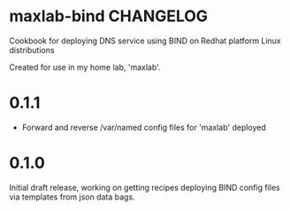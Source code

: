 # maxlab-bind CHANGELOG

Cookbook for deploying DNS service using BIND on Redhat platform Linux distributions

Created for use in my home lab, 'maxlab'.

# 0.1.1

- Forward and reverse /var/named config files for 'maxlab' deployed

# 0.1.0

Initial draft release, working on getting recipes deploying BIND config files via templates from json data bags.
